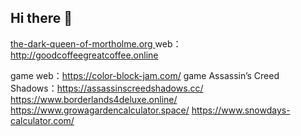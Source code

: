 ## Hi there 👋

[the-dark-queen-of-mortholme.org ](http://the-dark-queen-of-mortholme.org)
web：http://goodcoffeegreatcoffee.online

game web：https://color-block-jam.com/
game Assassin’s Creed Shadows：https://assassinscreedshadows.cc/
https://www.borderlands4deluxe.online/
https://www.growagardencalculator.space/
https://www.snowdays-calculator.com/


<!--
**eatonlu007/eatonlu007** is a ✨ _special_ ✨ repository because its `README.md` (this file) appears on your GitHub profile.





-->
